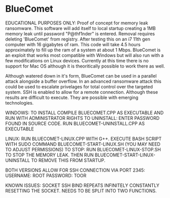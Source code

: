 # BlueComet

EDUCATIONAL PURPOSES ONLY: Proof of concept for memory leak ransomware. This software will add itself to local startup creating a 1MB memory leak until password "P@thf1nder" is entered. Removal requires deleting 'BlueComet' from registry. After testing this on an i7 11th gen computer with 16 gigabytes of ram. This code will take 4.5 hours approximately to fill up the ram of a system at about 1 Mbps. BlueComet is an exploit that works most compatible with Windows but will also run with a few modifications on Linux devices. Currently at this time there is no support for Mac OS although it is theoritically possible to work there as well.

Although watered down in it's form, BlueComet can be used in a parallel attack alongside a buffer overflow. In an advanced ransomware attack this could be used to escalate privelages for total control over the targeted system. SSH is enabled to allow for a remote connection. Although these results are difficult to execute. They are possible with emerging technologies. 

WINDOWS: TO INSTALL COMPILE BLUECOMET.CPP AS EXECUTABLE AND RUN WITH ADMINISTRATOR RIGHTS
TO UNINSTALL: ENTER PASSWORD FOUND IN SOURCE CODE. RUN BLUECOMET-UNINSTALL.CPP AS EXECUTABLE

LINUX: RUN BLUECOMET-LINUX.CPP WITH G++. EXECUTE BASH SCRIPT WITH SUDO COMMAND BLUECOMET-START-LINUX.SH (YOU MAY NEED TO ADJUST PERMISSIONS) 
TO STOP: RUN BLUECOMET-LINUX-STOP.SH TO STOP THE MEMORY LEAK. THEN RUN BLUECOMET-START-LINUX-UNINSTALL TO REMOVE THIS FROM STARTUP. 

BOTH VERSIONS ALLOW FOR SSH CONNECTION VIA PORT 2345: USERNAME: ROOT PASSWORD: TOOR

KNOWN ISSUES: SOCKET SSH BIND REPEATS INFINITELY CONSTANTLY RESETTING THE SOCKET. NEEDS TO BE SPLIT INTO TWO FUNCTIONS. 

